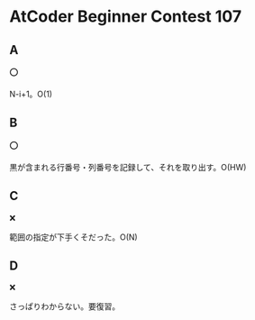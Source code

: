 # AtCoder Beginner Contest 107

## A

:o:

N-i+1。O(1)

## B

:o:

黒が含まれる行番号・列番号を記録して、それを取り出す。O(HW)

## C

:x:

範囲の指定が下手くそだった。O(N)

## D

:x:

さっぱりわからない。要復習。
